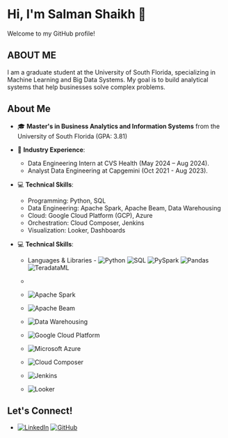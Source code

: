 # Hi, I'm Salman Shaikh 👋 
Welcome to my GitHub profile!

## ABOUT ME 
I am a graduate student at the University of South Florida, specializing in Machine Learning and Big Data Systems. My goal is to build analytical systems that help businesses solve complex problems.

## About Me

- 🎓 **Master's in Business Analytics and Information Systems** from the University of South Florida (GPA: 3.81)
- 💼 **Industry Experience**: 
  - Data Engineering Intern at CVS Health (May 2024 – Aug 2024).
  - Analyst Data Engineering at Capgemini (Oct 2021 - Aug 2023).
- 💻 **Technical Skills**: 
  - Programming: Python, SQL
  - Data Engineering: Apache Spark, Apache Beam, Data Warehousing
  - Cloud: Google Cloud Platform (GCP), Azure
  - Orchestration: Cloud Composer, Jenkins
  - Visualization: Looker, Dashboards

- 💻 **Technical Skills**:
  
  -  Languages & Libraries - ![Python](https://img.shields.io/badge/-Python-3776AB?logo=python&logoColor=white&style=flat) ![SQL](https://img.shields.io/badge/-SQL-003B57?logo=postgresql&logoColor=white&style=flat) ![PySpark](https://img.shields.io/badge/-PySpark-E25A1C?logo=apachespark&logoColor=white&style=flat) ![Pandas](https://img.shields.io/badge/-Pandas-150458?logo=pandas&logoColor=white&style=flat) ![TeradataML](https://img.shields.io/badge/-Teradata-F37440?logo=teradata&logoColor=white&style=flat)



  - 
  - ![Apache Spark](https://img.shields.io/badge/-Apache%20Spark-E25A1C?logo=apachespark&logoColor=white&style=flat)
  - ![Apache Beam](https://img.shields.io/badge/-Apache%20Beam-F37A48?logo=apachebeam&logoColor=white&style=flat)
  - ![Data Warehousing](https://img.shields.io/badge/-Data%20Warehousing-1F305F?logo=databricks&logoColor=white&style=flat)
  - ![Google Cloud Platform](https://img.shields.io/badge/-Google%20Cloud-4285F4?logo=googlecloud&logoColor=white&style=flat)
  - ![Microsoft Azure](https://img.shields.io/badge/-Microsoft%20Azure-0078D4?logo=microsoftazure&logoColor=white&style=flat)
  - ![Cloud Composer](https://img.shields.io/badge/-Cloud%20Composer-34A853?logo=googlecloud&logoColor=white&style=flat)
  - ![Jenkins](https://img.shields.io/badge/-Jenkins-D24939?logo=jenkins&logoColor=white&style=flat)
  - ![Looker](https://img.shields.io/badge/-Looker-4285F4?logo=looker&logoColor=white&style=flat)


## Let's Connect!
- [![LinkedIn](https://img.shields.io/badge/-LinkedIn-0A66C2?logo=linkedin&logoColor=white&style=flat)](https://www.linkedin.com/in/salmanshaikh7)        [![GitHub](https://img.shields.io/badge/-GitHub-181717?logo=github&logoColor=white&style=flat)](https://github.com/salman-shaikh7)

